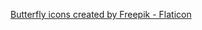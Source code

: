 <a href="https://www.flaticon.com/free-icons/butterfly" title="butterfly icons">Butterfly icons created by Freepik - Flaticon</a>